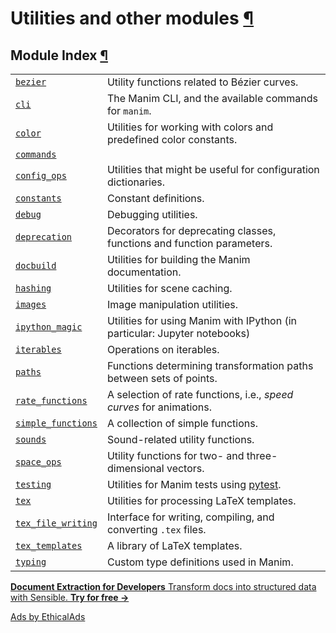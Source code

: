 # Utilities and other modules [¶](https://docs.manim.community/en/stable/reference_index/utilities_misc.html\#utilities-and-other-modules "Link to this heading")

## Module Index [¶](https://docs.manim.community/en/stable/reference_index/utilities_misc.html\#module-index "Link to this heading")

|     |     |
| --- | --- |
| [`bezier`](https://docs.manim.community/en/stable/reference/manim.utils.bezier.html#module-manim.utils.bezier "manim.utils.bezier") | Utility functions related to Bézier curves. |
| [`cli`](https://docs.manim.community/en/stable/reference/manim.cli.html#module-manim.cli "manim.cli") | The Manim CLI, and the available commands for `manim`. |
| [`color`](https://docs.manim.community/en/stable/reference/manim.utils.color.html#module-manim.utils.color "manim.utils.color") | Utilities for working with colors and predefined color constants. |
| [`commands`](https://docs.manim.community/en/stable/reference/manim.utils.commands.html#module-manim.utils.commands "manim.utils.commands") |  |
| [`config_ops`](https://docs.manim.community/en/stable/reference/manim.utils.config_ops.html#module-manim.utils.config_ops "manim.utils.config_ops") | Utilities that might be useful for configuration dictionaries. |
| [`constants`](https://docs.manim.community/en/stable/reference/manim.constants.html#module-manim.constants "manim.constants") | Constant definitions. |
| [`debug`](https://docs.manim.community/en/stable/reference/manim.utils.debug.html#module-manim.utils.debug "manim.utils.debug") | Debugging utilities. |
| [`deprecation`](https://docs.manim.community/en/stable/reference/manim.utils.deprecation.html#module-manim.utils.deprecation "manim.utils.deprecation") | Decorators for deprecating classes, functions and function parameters. |
| [`docbuild`](https://docs.manim.community/en/stable/reference/manim.utils.docbuild.html#module-manim.utils.docbuild "manim.utils.docbuild") | Utilities for building the Manim documentation. |
| [`hashing`](https://docs.manim.community/en/stable/reference/manim.utils.hashing.html#module-manim.utils.hashing "manim.utils.hashing") | Utilities for scene caching. |
| [`images`](https://docs.manim.community/en/stable/reference/manim.utils.images.html#module-manim.utils.images "manim.utils.images") | Image manipulation utilities. |
| [`ipython_magic`](https://docs.manim.community/en/stable/reference/manim.utils.ipython_magic.html#module-manim.utils.ipython_magic "manim.utils.ipython_magic") | Utilities for using Manim with IPython (in particular: Jupyter notebooks) |
| [`iterables`](https://docs.manim.community/en/stable/reference/manim.utils.iterables.html#module-manim.utils.iterables "manim.utils.iterables") | Operations on iterables. |
| [`paths`](https://docs.manim.community/en/stable/reference/manim.utils.paths.html#module-manim.utils.paths "manim.utils.paths") | Functions determining transformation paths between sets of points. |
| [`rate_functions`](https://docs.manim.community/en/stable/reference/manim.utils.rate_functions.html#module-manim.utils.rate_functions "manim.utils.rate_functions") | A selection of rate functions, i.e., _speed curves_ for animations. |
| [`simple_functions`](https://docs.manim.community/en/stable/reference/manim.utils.simple_functions.html#module-manim.utils.simple_functions "manim.utils.simple_functions") | A collection of simple functions. |
| [`sounds`](https://docs.manim.community/en/stable/reference/manim.utils.sounds.html#module-manim.utils.sounds "manim.utils.sounds") | Sound-related utility functions. |
| [`space_ops`](https://docs.manim.community/en/stable/reference/manim.utils.space_ops.html#module-manim.utils.space_ops "manim.utils.space_ops") | Utility functions for two- and three-dimensional vectors. |
| [`testing`](https://docs.manim.community/en/stable/reference/manim.utils.testing.html#module-manim.utils.testing "manim.utils.testing") | Utilities for Manim tests using [pytest](https://pytest.org/). |
| [`tex`](https://docs.manim.community/en/stable/reference/manim.utils.tex.html#module-manim.utils.tex "manim.utils.tex") | Utilities for processing LaTeX templates. |
| [`tex_file_writing`](https://docs.manim.community/en/stable/reference/manim.utils.tex_file_writing.html#module-manim.utils.tex_file_writing "manim.utils.tex_file_writing") | Interface for writing, compiling, and converting `.tex` files. |
| [`tex_templates`](https://docs.manim.community/en/stable/reference/manim.utils.tex_templates.html#module-manim.utils.tex_templates "manim.utils.tex_templates") | A library of LaTeX templates. |
| [`typing`](https://docs.manim.community/en/stable/reference/manim.typing.html#module-manim.typing "manim.typing") | Custom type definitions used in Manim. |

[**Document Extraction for Developers** Transform docs into structured data with Sensible. **Try for free →**](https://server.ethicalads.io/proxy/click/8517/019600e5-6511-7c21-83d3-30e85b949044/)

[Ads by EthicalAds](https://www.ethicalads.io/advertisers/topics/data-science/?ref=ea-text)